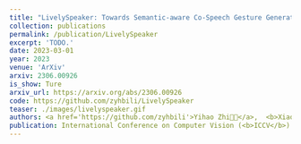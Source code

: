 ```yaml
---
title: "LivelySpeaker: Towards Semantic-aware Co-Speech Gesture Generation"
collection: publications
permalink: /publication/LivelySpeaker
excerpt: 'TODO.'
date: 2023-03-01
year: 2023
venue: 'ArXiv'
arxiv: 2306.00926
is_show: Ture
arxiv_url: https://arxiv.org/abs/2306.00926
code: https://github.com/zyhbili/LivelySpeaker
teaser: ./images/livelyspeaker.gif
authors: <a href='https://github.com/zyhbili'>Yihao Zhi🧑‍💻</a>,  <b>Xiaodong Cun🧑‍💻</b>, <a href='https://xuelin-chen.github.io/'>Xuelin Chen</a>, <a href='https://xishen0220.github.io/'>Xi Shen</a>, <a href='https://guo-w.github.io/'>Wen Guo</a>, <a href='http://scholar.google.com/citations?user=o31BPFsAAAAJ&hl=zh-CN'>Shaoli Huang </a>, <a href='https://scholar.google.com.sg/citations?user=fe-1v0MAAAAJ&hl=en'>Shenghua Gao</a>
publication: International Conference on Computer Vision (<b>ICCV</b>)
---
```


<!-- This paper is about the number 3. The number 4 is left for future work. -->

<!-- [Download paper here](http://academicpages.github.io/files/paper3.pdf) -->
